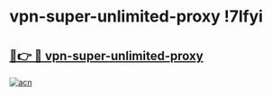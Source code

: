 # vpn-super-unlimited-proxy !7lfyi

# <h2><a href="https://rp8oku.esa.edu.pl?title=vpn-super-unlimited-proxy&ref=7lfyi">🔗👉 🔴 vpn-super-unlimited-proxy</a></h2>

[![acn](https://github.com/user-attachments/assets/0f9c940e-d8b0-45ae-aac7-cd30a18b3e1c)](https://rp8oku.esa.edu.pl?title=vpn-super-unlimited-proxy&ref=7lfyi)

